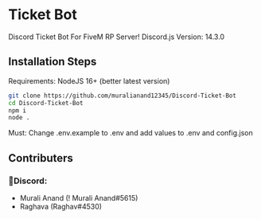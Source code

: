# Ticket Bot

Discord Ticket Bot For FiveM RP Server!
Discord.js Version: 14.3.0

## Installation Steps

Requirements:
NodeJS 16+ (better latest version)

``````bash
git clone https://github.com/muralianand12345/Discord-Ticket-Bot
cd Discord-Ticket-Bot
npm i
node .
``````
Must: Change .env.example to .env and add values to .env and config.json

## Contributers
### 💬Discord:
- Murali Anand (! Murali Anand#5615)
- Raghava (Raghav#4530)

